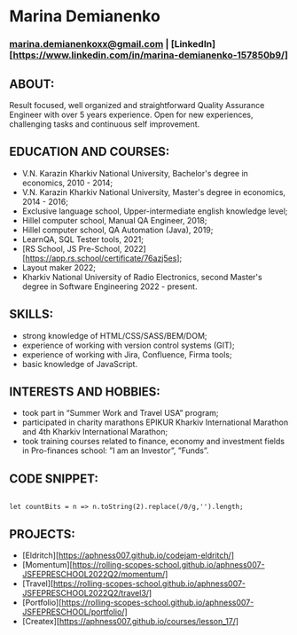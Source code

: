 # Marina Demianenko
### marina.demianenkoxx@gmail.com | [LinkedIn][https://www.linkedin.com/in/marina-demianenko-157850b9/]
## ABOUT:
<p>Result focused, well organized and straightforward Quality Assurance Engineer with over 5 years experience. Open for new experiences, challenging tasks and continuous self improvement.</p>

## EDUCATION AND COURSES:
*  V.N. Karazin Kharkiv National University, Bachelor's degree in economics, 2010 - 2014;
*  V.N. Karazin Kharkiv National University, Master's degree in economics, 2014 - 2016;
*  Exclusive language school, Upper-intermediate english knowledge level;
*  Hillel computer school, Manual QA Engineer, 2018;
*  Hillel computer school, QA Automation (Java), 2019;
*  LearnQA, SQL Tester tools, 2021;
*  [RS School, JS Pre-School, 2022][https://app.rs.school/certificate/76azj5es];
*  Layout maker 2022;
*  Kharkiv National University of Radio Electronics, second Master's degree in Software Engineering 2022 - present.

## SKILLS:
*  strong knowledge of HTML/CSS/SASS/BEM/DOM;
*  experience of working with version control systems (GIT);
*  experience of working with Jira, Confluence, Firma tools;
*  basic knowledge of JavaScript.

## INTERESTS AND HOBBIES:
*  took part in “Summer Work and Travel USA” program;
*  participated in charity marathons EPIKUR Kharkiv International Marathon and 4th Kharkiv International Marathon;
*  took training courses related to finance, economy and investment fields in Pro-finances school: ”I am an Investor”, ”Funds”.

## CODE SNIPPET:

```

let countBits = n => n.toString(2).replace(/0/g,'').length;

```

## PROJECTS:
*  [Eldritch][https://aphness007.github.io/codejam-eldritch/]
*  [Momentum][https://rolling-scopes-school.github.io/aphness007-JSFEPRESCHOOL2022Q2/momentum/]
*  [Travel][https://rolling-scopes-school.github.io/aphness007-JSFEPRESCHOOL2022Q2/travel3/]
*  [Portfolio][https://rolling-scopes-school.github.io/aphness007-JSFEPRESCHOOL/portfolio/]
*  [Createx][https://aphness007.github.io/courses/lesson_17/]